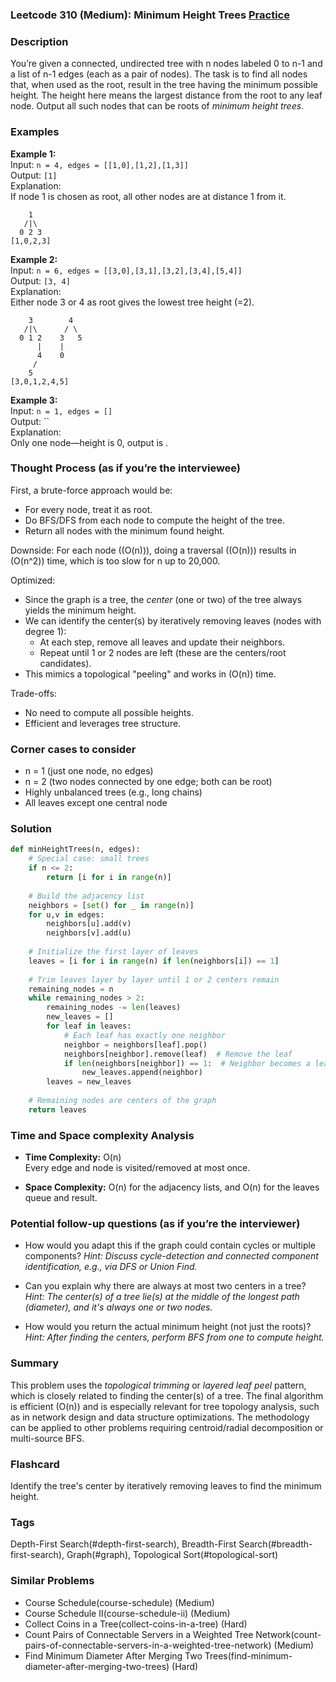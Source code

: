 ### Leetcode 310 (Medium): Minimum Height Trees [Practice](https://leetcode.com/problems/minimum-height-trees)

### Description  
You’re given a connected, undirected tree with n nodes labeled 0 to n-1 and a list of n-1 edges (each as a pair of nodes). The task is to find all nodes that, when used as the root, result in the tree having the minimum possible height. The height here means the largest distance from the root to any leaf node. Output all such nodes that can be roots of *minimum height trees*.

### Examples  

**Example 1:**  
Input: `n = 4, edges = [[1,0],[1,2],[1,3]]`  
Output: `[1]`  
Explanation:  
If node 1 is chosen as root, all other nodes are at distance 1 from it.

```
    1
   /|\
  0 2 3
[1,0,2,3]
```

**Example 2:**  
Input: `n = 6, edges = [[3,0],[3,1],[3,2],[3,4],[5,4]]`  
Output: `[3, 4]`  
Explanation:  
Either node 3 or 4 as root gives the lowest tree height (=2).

```
    3        4
   /|\      / \
  0 1 2    3   5
      |    |
      4    0
     /
    5
[3,0,1,2,4,5]
```

**Example 3:**  
Input: `n = 1, edges = []`  
Output: ``  
Explanation:  
Only one node—height is 0, output is .

### Thought Process (as if you’re the interviewee)  
First, a brute-force approach would be:  
- For every node, treat it as root.  
- Do BFS/DFS from each node to compute the height of the tree.  
- Return all nodes with the minimum found height.

Downside: For each node (\(O(n)\)), doing a traversal (\(O(n)\)) results in \(O(n^2)\) time, which is too slow for n up to 20,000.

Optimized:  
- Since the graph is a tree, the *center* (one or two) of the tree always yields the minimum height.  
- We can identify the center(s) by iteratively removing leaves (nodes with degree 1):  
  - At each step, remove all leaves and update their neighbors.
  - Repeat until 1 or 2 nodes are left (these are the centers/root candidates).
- This mimics a topological "peeling" and works in \(O(n)\) time.

Trade-offs:  
- No need to compute all possible heights.
- Efficient and leverages tree structure.

### Corner cases to consider  
- n = 1 (just one node, no edges)
- n = 2 (two nodes connected by one edge; both can be root)
- Highly unbalanced trees (e.g., long chains)
- All leaves except one central node

### Solution

```python
def minHeightTrees(n, edges):
    # Special case: small trees
    if n <= 2:
        return [i for i in range(n)]
    
    # Build the adjacency list
    neighbors = [set() for _ in range(n)]
    for u,v in edges:
        neighbors[u].add(v)
        neighbors[v].add(u)
    
    # Initialize the first layer of leaves
    leaves = [i for i in range(n) if len(neighbors[i]) == 1]
    
    # Trim leaves layer by layer until 1 or 2 centers remain
    remaining_nodes = n
    while remaining_nodes > 2:
        remaining_nodes -= len(leaves)
        new_leaves = []
        for leaf in leaves:
            # Each leaf has exactly one neighbor
            neighbor = neighbors[leaf].pop()
            neighbors[neighbor].remove(leaf)  # Remove the leaf
            if len(neighbors[neighbor]) == 1:  # Neighbor becomes a leaf
                new_leaves.append(neighbor)
        leaves = new_leaves
    
    # Remaining nodes are centers of the graph
    return leaves
```

### Time and Space complexity Analysis  

- **Time Complexity:** O(n)  
  Every edge and node is visited/removed at most once.

- **Space Complexity:** O(n) for the adjacency lists, and O(n) for the leaves queue and result.

### Potential follow-up questions (as if you’re the interviewer)  

- How would you adapt this if the graph could contain cycles or multiple components?
  *Hint: Discuss cycle-detection and connected component identification, e.g., via DFS or Union Find.*

- Can you explain why there are always at most two centers in a tree?
  *Hint: The center(s) of a tree lie(s) at the middle of the longest path (diameter), and it's always one or two nodes.*

- How would you return the actual minimum height (not just the roots)?
  *Hint: After finding the centers, perform BFS from one to compute height.*

### Summary
This problem uses the *topological trimming* or *layered leaf peel* pattern, which is closely related to finding the center(s) of a tree. The final algorithm is efficient (O(n)) and is especially relevant for tree topology analysis, such as in network design and data structure optimizations. The methodology can be applied to other problems requiring centroid/radial decomposition or multi-source BFS.


### Flashcard
Identify the tree's center by iteratively removing leaves to find the minimum height.

### Tags
Depth-First Search(#depth-first-search), Breadth-First Search(#breadth-first-search), Graph(#graph), Topological Sort(#topological-sort)

### Similar Problems
- Course Schedule(course-schedule) (Medium)
- Course Schedule II(course-schedule-ii) (Medium)
- Collect Coins in a Tree(collect-coins-in-a-tree) (Hard)
- Count Pairs of Connectable Servers in a Weighted Tree Network(count-pairs-of-connectable-servers-in-a-weighted-tree-network) (Medium)
- Find Minimum Diameter After Merging Two Trees(find-minimum-diameter-after-merging-two-trees) (Hard)